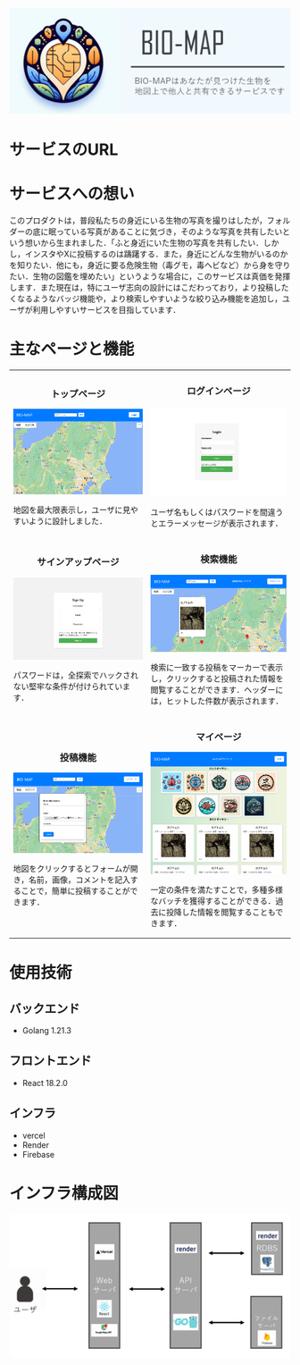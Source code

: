 <img src="./imgs/top.png">

# サービスのURL

# サービスへの想い
このプロダクトは，普段私たちの身近にいる生物の写真を撮りはしたが，フォルダーの底に眠っている写真があることに気づき，そのような写真を共有したいという想いから生まれました．「ふと身近にいた生物の写真を共有したい．しかし，インスタやXに投稿するのは躊躇する．また，身近にどんな生物がいるのかを知りたい．他にも，身近に要る危険生物（毒グモ，毒ヘビなど）から身を守りたい．生物の図鑑を埋めたい」というような場合に，このサービスは真価を発揮します．また現在は，特にユーザ志向の設計にはこだわっており，より投稿したくなるようなバッジ機能や，より検索しやすいような絞り込み機能を追加し，ユーザが利用しやすいサービスを目指しています．

# 主なページと機能
<table>
  <tr>
    <td>
      <h3 style="text-align: center">トップページ</h3>
      <img src="./imgs/top_page.png">
      <p>
      地図を最大限表示し，ユーザに見やすいように設計しました．
      </p>
      </td>
    <td>
      <h3 style="text-align: center">ログインページ</h3>
      <img src="./imgs/login_page.png">
      <p>
      ユーザ名もしくはパスワードを間違うとエラーメッセージが表示されます．
      </p>
    </td>
  </tr>
  <tr>
    <td>
      <h3 style="text-align: center">サインアップページ</h3>
      <img src="./imgs/signup_page.png">
      <p>
      パスワードは，全探索でハックされない堅牢な条件が付けられています．
      </p>
    </td>
    <td>
      <h3 style="text-align: center">検索機能</h3>
      <img src="./imgs/search_function.png">
      <p>
      検索に一致する投稿をマーカーで表示し，クリックすると投稿された情報を閲覧することができます．ヘッダーには，ヒットした件数が表示されます．
      </p>
    </td>
  </tr>
  <tr>
    <td>
      <h3 style="text-align: center">投稿機能</h3>
      <img src="./imgs/post_function.png">
      <p>
      地図をクリックするとフォームが開き，名前，画像，コメントを記入することで，簡単に投稿することができます．
      </p>
    </td>
    <td>
      <h3 style="text-align: center">マイページ</h3>
      <img src="./imgs/mypage.png">
      <p>
      一定の条件を満たすことで，多種多様なバッチを獲得することができる．過去に投降した情報を閲覧することもできます．
      </p>
    </td>
  </tr>
</table>

# 使用技術
## バックエンド
- Golang 1.21.3
## フロントエンド
- React 18.2.0
## インフラ
- vercel
- Render
- Firebase

# インフラ構成図
<img src="./imgs/infrastructure.png">

